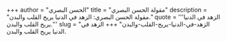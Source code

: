 +++
author = "الحسن البصري"
title = "مقولة الحسن البصري"
description = "مقولة الحسن البصري: الزهد في الدنيا يريح القلب والبدن."
quote = '''الزهد في الدنيا يريح القلب والبدن.'''
slug = "الزهد-في-الدنيا-يريح-القلب-والبدن"
+++
الزهد في الدنيا يريح القلب والبدن.
